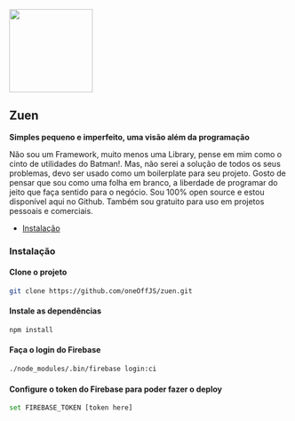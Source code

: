 <img src="https://user-images.githubusercontent.com/35740192/85936214-b5bc1f00-b8ce-11ea-8217-7678faaeb0cc.png" width="150"/>

## Zuen
**Simples pequeno e imperfeito, uma visão além da programação**

Não sou um Framework, muito menos uma Library, pense em mim como o cinto de utilidades do Batman!. Mas, não serei a solução de todos os seus problemas, devo ser usado como um boilerplate para seu projeto. Gosto de pensar que sou como uma folha em branco, a liberdade de programar do jeito que faça sentido para o negócio. Sou 100% open source e estou disponível aqui no Github. Também sou gratuito para uso em projetos pessoais e comerciais.

* [Instalação](#instalação)

### Instalação

#### Clone o projeto

```bash
git clone https://github.com/oneOffJS/zuen.git
```

#### Instale as dependências

```bash
npm install
```

#### Faça o login do Firebase

```bash
./node_modules/.bin/firebase login:ci
```

#### Configure o token do Firebase para poder fazer o deploy

```bash
set FIREBASE_TOKEN [token here]
```

